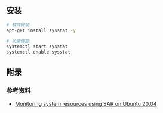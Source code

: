 ## 安装

```bash
# 软件安装
apt-get install sysstat -y

# 功能使能
systemctl start sysstat
systemctl enable sysstat
```







## 附录

### 参考资料

* [Monitoring system resources using SAR on Ubuntu 20.04](https://www.howtoforge.com/monitoring-system-resources-using-sar-on-ubuntu-2004/)


